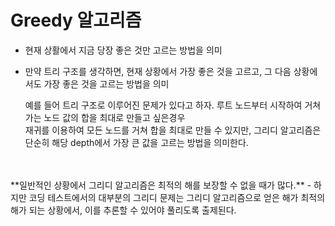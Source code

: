 # Greedy 알고리즘

- 현재 상활에서 지금 당장 좋은 것만 고르는 방법을 의미
- 만약 트리 구조를 생각하면, 현재 상황에서 가장 좋은 것을 고르고, 그 다음 상황에서도 가장 좋은 것을 고르는 방법을 의미
  
  예를 들어 트리 구조로 이루어진 문제가 있다고 하자. 루트 노드부터 시작하여 거쳐가는 노드 값의 합을 최대로 만들고 싶은경우  
  재귀를 이용하여 모든 노드를 거쳐 합을 최대로 만들 수 있지만, 그리디 알고리즘은 단순히 해당 depth에서 가장 큰 값을 고르는 방법을 의미한다.  
<br/>
<br/>
**일반적인 상황에서 그리디 알고리즘은 최적의 해를 보장할 수 없을 때가 많다.**
- 하지만 코딩 테스트에서의 대부분의 그리디 문제는 그리디 알고리즘으로 얻은 해가 최적의 해가 되는 상황에서, 이를 추론할 수 있어야 풀리도록 출제된다. 
